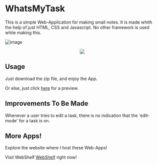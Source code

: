 # WhatsMyTask
This is a simple Web-Application for making small notes. It is made whith the help of just HTML, CSS and Javascript. No other framework is used while making this.

![image](https://user-images.githubusercontent.com/61109976/174472649-096c1d1b-d265-4c43-aec8-7d5466365e4e.png)

<p align="center">
  <img src="https://user-images.githubusercontent.com/61109976/174472649-096c1d1b-d265-4c43-aec8-7d5466365e4e.png">
</p>


## **Usage**
Just download the zip file, and enjoy the App.

Or else, just click <a href="https://rahulrajdixit.github.io/Webshelf/WhatsMyTask/whatsmytask.html">here</a> for a preview.


## **Improvements To Be Made**
Whenever a user tries to edit a task, there is no indication that the 'edit-mode' for a task is on.


## **More Apps!**
Explore the website where I host these Web-Apps!

Visit WebShelf <a href="https://rahulrajdixit.github.io/Webshelf">WebShelf</a> right now!
